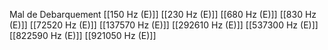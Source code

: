 Mal de Debarquement
[[150 Hz (E)]]
[[230 Hz (E)]]
[[680 Hz (E)]]
[[830 Hz (E)]]
[[72520 Hz (E)]]
[[137570 Hz (E)]]
[[292610 Hz (E)]]
[[537300 Hz (E)]]
[[822590 Hz (E)]]
[[921050 Hz (E)]]
